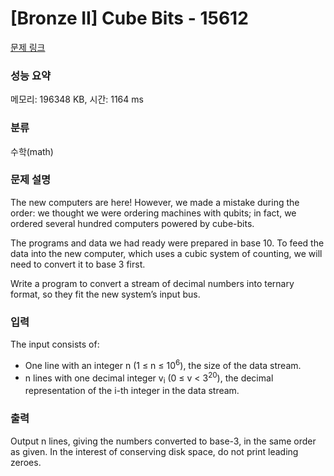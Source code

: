 # [Bronze II] Cube Bits - 15612 

[문제 링크](https://www.acmicpc.net/problem/15612) 

### 성능 요약

메모리: 196348 KB, 시간: 1164 ms

### 분류

수학(math)

### 문제 설명

<p>The new computers are here! However, we made a mistake during the order: we thought we were ordering machines with qubits; in fact, we ordered several hundred computers powered by cube-bits.</p>

<p>The programs and data we had ready were prepared in base 10. To feed the data into the new computer, which uses a cubic system of counting, we will need to convert it to base 3 first.</p>

<p>Write a program to convert a stream of decimal numbers into ternary format, so they fit the new system’s input bus.</p>

### 입력 

 <p>The input consists of:</p>

<ul>
	<li>One line with an integer n (1 ≤ n ≤ 10<sup>6</sup>), the size of the data stream.</li>
	<li>n lines with one decimal integer v<sub>i</sub> (0 ≤ v < 3<sup>20</sup>), the decimal representation of the i-th integer in the data stream.</li>
</ul>

### 출력 

 <p>Output n lines, giving the numbers converted to base-3, in the same order as given. In the interest of conserving disk space, do not print leading zeroes.</p>

